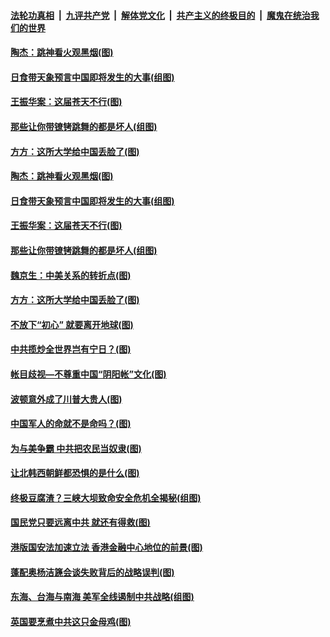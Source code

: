 

####  [法轮功真相](../../../../basic/blob/master/README.md?t=06221631) &nbsp;|&nbsp; [九评共产党](../../../../9ping.md/blob/master/README.md?t=06221631) &nbsp;|&nbsp; [解体党文化](../../../../jtdwh.md/blob/master/README.md?t=06221631)  &nbsp;|&nbsp; [共产主义的终极目的](../../../../gczydzjmd.md/blob/master/README.md?t=06221631) &nbsp;|&nbsp; [魔鬼在统治我们的世界](../../../../mgztzwmdsj.md/blob/master/README.md?t=06221631) 

#### [陶杰：跳神看火观黑烟(图)](../pages/p4/937291.md?t=06221631) 

#### [日食带天象预言中国即将发生的大事(组图)](../pages/p4/937272.md?t=06221631) 

#### [王振华案：这届苍天不行(图)](../pages/p4/937284.md?t=06221631) 


#### [那些让你带镣铐跳舞的都是坏人(组图)](../pages/p4/937292.md?t=06221631) 

#### [方方：这所大学给中国丢脸了(图)](../pages/p4/937288.md?t=06221631) 

#### [陶杰：跳神看火观黑烟(图)](../pages/p4/937291.md?t=06221631) 

#### [日食带天象预言中国即将发生的大事(组图)](../pages/p4/937272.md?t=06221631) 

#### [王振华案：这届苍天不行(图)](../pages/p4/937284.md?t=06221631) 


#### [那些让你带镣铐跳舞的都是坏人(组图)](../pages/p4/937292.md?t=06221631) 

#### [魏京生：中美关系的转折点(图)](../pages/p4/937281.md?t=06221631) 

#### [方方：这所大学给中国丢脸了(图)](../pages/p4/937288.md?t=06221631) 

#### [不放下“初心” 就要离开地球(图)](../pages/p4/937230.md?t=06221631) 

#### [中共揽炒全世界岂有宁日？(图)](../pages/p4/937193.md?t=06221631) 

#### [帐目歧视—不尊重中国“阴阳帐”文化(图)](../pages/p4/937180.md?t=06221631) 

#### [波顿意外成了川普大贵人(图)](../pages/p4/937176.md?t=06221631) 

#### [中国军人的命就不是命吗？(图)](../pages/p4/937168.md?t=06221631) 

#### [为与美争霸 中共把农民当奴隶(图)](../pages/p4/937190.md?t=06221631) 

#### [让北韩西朝鲜都恐惧的是什么(图)](../pages/p4/937211.md?t=06221631) 

#### [终极豆腐渣？三峡大坝致命安全危机全揭秘(组图)](../pages/p4/937089.md?t=06221631) 

#### [国民党只要远离中共 就还有得救(图)](../pages/p4/937108.md?t=06221631) 

#### [港版国安法加速立法 香港金融中心地位的前景(图)](../pages/p4/937105.md?t=06221631) 

#### [蓬配奥杨洁篪会谈失败背后的战略误判(图)](../pages/p4/937104.md?t=06221631) 

#### [东海、台海与南海 美军全线遏制中共战略(组图)](../pages/p4/937102.md?t=06221631) 

#### [英国要烹煮中共这只金母鸡(图)](../pages/p4/937101.md?t=06221631) 

